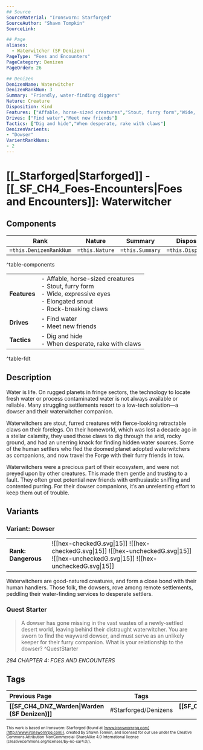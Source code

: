 ```yaml
---
## Source
SourceMaterial: "Ironsworn: Starforged"
SourceAuthor: "Shawn Tompkin"
SourceLink: 

## Page
aliases:
  - Waterwitcher (SF Denizen)
PageType: "Foes and Encounters"
PageCategory: Denizen
PageOrder: 26

## Denizen
DenizenName: Waterwitcher
DenizenRankNum: 3
Summary: "Friendly, water-finding diggers"
Nature: Creature
Disposition: Kind
Features: ["Affable, horse-sized creatures","Stout, furry form","Wide, expressive eyes","Elongated snout<br>- Rock-breaking claws"]
Drives: ["Find water","Meet new friends"]
Tactics: ["Dig and hide","When desperate, rake with claws"]
DenizenVarients:
- "Dowser"
VarientRankNums:
- 2
---
```

# [[_Starforged|Starforged]] - [[_SF_CH4_Foes-Encounters|Foes and Encounters]]: Waterwitcher
## Components
| **Rank** | Nature | Summary | Disposition |
| :---: | --- | --- | --- |
| `=this.DenizenRankNum` | `=this.Nature` | `=this.Summary` | `=this.Disposition`  |
^table-components

|  |  |
| --- | --- |
| **Features** | - Affable, horse-sized creatures<br>- Stout, furry form<br>- Wide, expressive eyes<br>- Elongated snout<br>- Rock-breaking claws |
| **Drives** | - Find water<br>- Meet new friends |
| **Tactics** | - Dig and hide<br>- When desperate, rake with claws |
^table-fdt

## Description
Water is life. On rugged planets in fringe sectors, the technology to locate fresh water or process contaminated water is not always available or reliable. Many struggling settlements resort to a low-tech solution—a dowser and their waterwitcher companion.

Waterwitchers are stout, furred creatures with fierce-looking retractable claws on their forelegs. On their homeworld, which was lost a decade ago in a stellar calamity, they used those claws to dig through the arid, rocky ground, and had an unerring knack for finding hidden water sources. Some of the human settlers who fled the doomed planet adopted waterwitchers as companions, and now travel the Forge with their furry friends in tow.

Waterwitchers were a precious part of their ecosystem, and were not preyed upon by other creatures. This made them gentle and trusting to a fault. They often greet potential new friends with enthusiastic sniffing and contented purring. For their dowser companions, it’s an unrelenting effort to keep them out of trouble.

## Variants
### Variant: Dowser
| | |
| --- | --- |
| **Rank: Dangerous** | ![[hex-checkedG.svg\|15]] ![[hex-checkedG.svg\|15]] ![[hex-uncheckedG.svg\|15]] ![[hex-uncheckedG.svg\|15]] ![[hex-uncheckedG.svg\|15]] |

Waterwitchers are good-natured creatures, and form a close bond with their human handlers. Those folk, the dowsers, rove among remote settlements, peddling their water-finding services to desperate settlers.

### Quest Starter
> A dowser has gone missing in the vast wastes of a newly-settled desert world, leaving behind their distraught waterwitcher. You are sworn to find the wayward dowser, and must serve as an unlikely keeper for their furry companion. What is your relationship to the dowser? ^QuestStarter

*284 CHAPTER 4: FOES AND ENCOUNTERS*

## Tags
| Previous Page | Tags | Next Page |
|:--- |:---:| ---:|
| **[[SF_CH4_DNZ_Warden\|Warden (SF Denizen)]]** | #Starforged/Denizens | **[[SF_CH4_DNZ_Worldbreaker\|Worldbreaker (SF Denizen)]]** |

<font size=-2>This work is based on Ironsworn: Starforged (found at [www.ironswornrpg.com](http://www.ironswornrpg.com)), created by Shawn Tomkin, and licensed for our use under the Creative Commons Attribution-NonCommercial-ShareAlike 4.0 International license  (creativecommons.org/licenses/by-nc-sa/4.0/).</font>